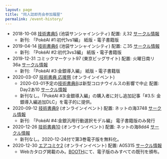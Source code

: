 ```yaml
---
layout: page
title: "同人誌即売会参加履歴"
permalink: /event-history/
---
```


* 2018-10-08 [技術書典5](https://techbookfest.org/event/tbf05) (池袋サンシャインシティ) 配置: え32 [サークル情報](https://techbookfest.org/event/tbf05/circle/43280001)
  * 新刊: 「PokéAI #1:初代1vs1編」 紙版・電子書籍版
* 2019-04-14 [技術書典6](https://techbookfest.org/event/tbf06) (池袋サンシャインシティ) 配置: こ35 [サークル情報](https://techbookfest.org/event/tbf06/circle/65670001)
  * 新刊: 「PokéAI #2:初代3vs3編」 紙版・電子書籍版
* 2019-12-31 コミックマーケット97 (東京ビッグサイト) 配置: 火曜日南リ36a [サークル情報](https://portal.circle.ms/Circle/Index/10423250)
  * 新刊: 「PokéAI #3:金銀導入編」 紙版・電子書籍版
* 2020-03-07 [技術書典 応援祭](https://techbookfest.org/market) (オンラインイベント)
  * 2020-03-01予定の[技術書典8](https://techbookfest.org/event/tbf08)は新型コロナウイルスの影響で中止 配置: Day2あ10 [サークル情報](https://techbookfest.org/event/tbf08/circle/5139454356357120)
  * 新刊なし。「PokéAI #3:金銀導入編」の購入者に対し追加記事「#3.5: 金銀導入編追加DLC」を電子的に提供。
* 2020-09-12 [技術書典9](https://techbookfest.org/event/tbf09) (オンラインイベント) 配置: ネットの海3748 [サークル情報](https://techbookfest.org/organization/29050048)
  * 新刊: 「PokéAI #4:金銀汎用行動選択モデル編」 電子書籍版のみ発行
* 2020-12-26 [技術書典10](https://techbookfest.org/event/tbf10) (オンラインイベント) 配置: ネットの海8dd4 [サークル情報](https://techbookfest.org/organization/29050048)
  * 新刊なし。2020-12-24付で第3巻電子版を無料化。
* 2020-12-30 [エアコミケ2]() (オンラインイベント) 配置: A05315 [サークル情報](https://portal.circle.ms/Circle/Index/10423250)
  * Webカタログ掲載のみ。[BOOTH](https://select766.booth.pm/)にて、電子版のみすべての既刊を頒布。
